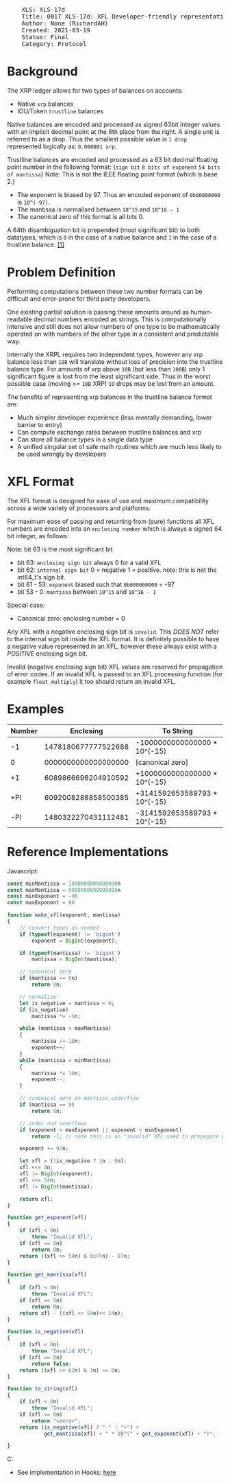 <pre>
    XLS: XLS-17d
    Title: 0017 XLS-17d: XFL Developer-friendly representation of XRPL balances
    Author: None (RichardAH)
    Created: 2021-03-19
    Status: Final
    Category: Protocol
</pre>
# Background
The XRP ledger allows for two types of balances on accounts:
- Native `xrp` balances
- IOU/Token `trustline` balances

Native balances are encoded and processed as signed 63bit integer values with an implicit decimal point at the 6th place from the right. A single unit is referred to as a drop. Thus the smallest possible value is `1 drop` represented logically as: `0.000001 xrp`.

Trustline balances are encoded and processed as a 63 bit decimal floating point number in the following format:
{`sign bit` `8 bits of exponent` `54 bits of mantissa`}
Note: This is not the IEEE floating point format (which is base 2.)
- The exponent is biased by 97. Thus an encoded exponent of `0b00000000` is `10^(-97)`.
- The mantissa is normalised between `10^15` and `10^16 - 1`
- The canonical zero of this format is all bits 0.

A 64th disambiguation bit is prepended (most significant bit) to both datatypes, which is `0` in the case of a native balance and `1` in the case of a trustline balance. [[1]](https://xrpl.org/serialization.html#amount-fields)

# Problem Definition

Performing computations between these two number formats can be difficult and error-prone for third party developers.

One existing partial solution is passing these amounts around as human-readable decimal numbers encoded as strings. This is computationally intensive and still does not allow numbers of one type to be mathematically operated on with numbers of the other type in a consistent and predictable way.

Internally the XRPL requires two independent types, however any xrp balance less than `10B` will translate without loss of precision into the trustline balance type. For amounts of xrp above `10B` (but less than `100B`) only 1 significant figure is lost from the least significant side. Thus in the worst possible case (moving >= `10B` XRP) `10` drops may be lost from an amount.

The benefits of representing xrp balances in the trustline balance format are:
- Much simpler developer experience (less mentally demanding, lower barrier to entry)
- Can compute exchange rates between trustline balances and xrp
- Can store all balance types in a single data type
- A unified singular set of safe math routines which are much less likely to be used wrongly by developers

# XFL Format

The XFL format is designed for ease of use and maximum compatibility across a wide variety of processors and platforms.

For maximum ease of passing and returning from (pure) functions all XFL numbers are encoded into an `enclosing number` which is always a signed 64 bit integer, as follows:

Note: bit 63 is the most significant bit
* bit 63: `enclosing sign bit` always 0 for a valid XFL
* bit 62: `internal sign bit` 0 = negative 1 = positive. note: this is not the int64_t's sign bit. 
* bit 61 - 53: `exponent` biased such that `0b000000000` = -97
* bit 53 - 0: `mantissa` between `10^15` and `10^16 - 1`

Special case:
* Canonical zero: enclosing number = 0

Any XFL with a negative enclosing sign bit is `invalid`. This _DOES NOT_ refer to the internal sign bit inside the XFL format. It is definitely possible to have a negative value represented in an XFL, however these always exist with a _POSITIVE_ enclosing sign bit.

Invalid (negative enclosing sign bit) XFL values are reserved for propagation of error codes. If an invalid XFL is passed to an XFL processing function (for example `float_multiply`) it too should return an invalid XFL.

# Examples
| Number | Enclosing           | To String                    |
|--------|---------------------|------------------------------|
| -1     | 1478180677777522688 | -1000000000000000 * 10^(-15) |
| 0      | 0000000000000000000 | [canonical zero]             |
| +1     | 6089866696204910592 | +1000000000000000 * 10^(-15) |
| +PI     | 6092008288858500385 | +3141592653589793 * 10^(-15) |
| -PI    | 1480322270431112481 | -3141592653589793 * 10^(-15) |

# Reference Implementations

Javascript:
```js
const minMantissa = 1000000000000000n
const maxMantissa = 9999999999999999n
const minExponent = -96
const maxExponent = 80

function make_xfl(exponent, mantissa)
{
    // convert types as needed
    if (typeof(exponent) != 'bigint')
        exponent = BigInt(exponent);

    if (typeof(mantissa) != 'bigint')
        mantissa = BigInt(mantissa);

    // canonical zero
    if (mantissa == 0n)
        return 0n;

    // normalize
    let is_negative = mantissa < 0;
    if (is_negative)
        mantissa *= -1n;

    while (mantissa > maxMantissa)
    {
        mantissa /= 10n;
        exponent++;
    }
    while (mantissa < minMantissa)
    {
        mantissa *= 10n;
        exponent--;
    }

    // canonical zero on mantissa underflow
    if (mantissa == 0)
        return 0n;

    // under and overflows
    if (exponent > maxExponent || exponent < minExponent)
        return -1; // note this is an "invalid" XFL used to propagate errors

    exponent += 97n;

    let xfl = (!is_negative ? 1n : 0n);
    xfl <<= 8n;
    xfl |= BigInt(exponent);
    xfl <<= 54n;
    xfl |= BigInt(mantissa);

    return xfl;
}

function get_exponent(xfl)
{
    if (xfl < 0n)
        throw "Invalid XFL";
    if (xfl == 0n)
        return 0n;
    return ((xfl >> 54n) & 0xFFn) - 97n;
}

function get_mantissa(xfl)
{
    if (xfl < 0n)
        throw "Invalid XFL";
    if (xfl == 0n)
        return 0n;
    return xfl - ((xfl >> 54n)<< 54n);
}

function is_negative(xfl)
{
    if (xfl < 0n)
        throw "Invalid XFL";
    if (xfl == 0n)
        return false;
    return ((xfl >> 62n) & 1n) == 0n;
}

function to_string(xfl)
{
    if (xfl < 0n)
        throw "Invalid XFL";
    if (xfl == 0n)
        return "<zero>";
    return (is_negative(xfl) ? "-" : "+") +
            get_mantissa(xfl) + " * 10^(" + get_exponent(xfl) + ")";

}
```

C:
* See implementation in Hooks: [here](https://github.com/RichardAH/rippled-hooks/blob/6b132d6d1382e3ee61e6759cecad36f08b9e665f/src/ripple/app/tx/impl/applyHook.cpp#L86)
